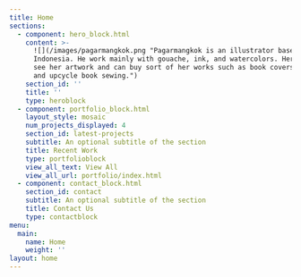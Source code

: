 ```yaml
---
title: Home
sections:
  - component: hero_block.html
    content: >-
      ![](/images/pagarmangkok.png "Pagarmangkok is an illustrator based in
      Indonesia. He work mainly with gouache, ink, and watercolors. Here you can
      see her artwork and can buy sort of her works such as book covers, posters
      and upcycle book sewing.")
    section_id: ''
    title: ''
    type: heroblock
  - component: portfolio_block.html
    layout_style: mosaic
    num_projects_displayed: 4
    section_id: latest-projects
    subtitle: An optional subtitle of the section
    title: Recent Work
    type: portfolioblock
    view_all_text: View All
    view_all_url: portfolio/index.html
  - component: contact_block.html
    section_id: contact
    subtitle: An optional subtitle of the section
    title: Contact Us
    type: contactblock
menu:
  main:
    name: Home
    weight: ''
layout: home
---
```


